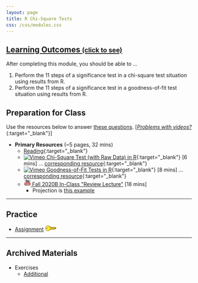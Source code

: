 ```yaml
---
layout: page
title: R Chi-Square Tests
css: /css/modules.css
---
```


<div class="panel-group-ILOs">
  <div class="panel panel-default">
    <div class="panel-heading">
      <h2 class="panel-title">
        <a data-toggle="collapse" href="#ILOs">Learning Outcomes <small>(click to see)</small></a>
      </h2>
    </div>
    <div id="ILOs" class="panel-collapse collapse">
      <div class="panel-body">

<p>After completing this module, you should be able to ...</p>

<ol>
  <li>Perform the 11 steps of a significance test in a chi-square test situation using results from R.</li>
  <li>Perform the 11 steps of a significance test in a goodness-of-fit test situation using results from R.</li>
</ol>
      </div>
    </div>
  </div>
</div>

## Preparation for Class

Use the resources below to answer [these questions](Prep/RChi). [[*Problems with videos?*](../resources/FAQs/videos){:target="_blank"}]

* **Primary Resources** (~5 pages, 32 mins)
  * [Reading](http://derekogle.com/Book107/RChi.html){:target="_blank"}
  * [![Vimeo](../img/dhovid.png) Chi-Square Test (with Raw Data) in R](https://vimeo.com/441798211){:target="_blank"} [6 mins] ... [corresponding resource](HO/Penguins.html#RChiChi){:target="_blank"}
  * [![Vimeo](../img/dhovid.png) Goodness-of-Fit Tests in R](https://vimeo.com/441822222){:target="_blank"} [8 mins] ... [corresponding resource](HO/Penguins.html#RChiGOF){:target="_blank"} 
  * [![YouTube](../img/youtube.png) Fall 2020B In-Class "Review Lecture"](https://youtu.be/MtEZRxZkKJ4) [18 mins]
    * Projection is [this example](CE/RChi_CExmpl)

----

## Practice

* [Assignment](CE/RChi_CE1) [![Decoration](../img/key.png)](CE/KEY_RChi_CE)

----

## Archived Materials

* Exercises
  * [Additional](CE/RChi_CE2)
